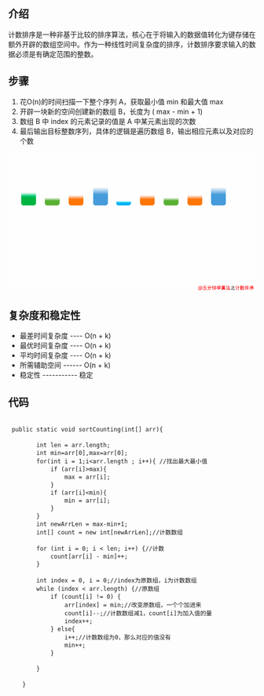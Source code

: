## 介绍
计数排序是一种非基于比较的排序算法，核心在于将输入的数据值转化为键存储在额外开辟的数组空间中。作为一种线性时间复杂度的排序，计数排序要求输入的数据必须是有确定范围的整数。
## 步骤
1. 花O(n)的时间扫描一下整个序列 A，获取最小值 min 和最大值 max
1. 开辟一块新的空间创建新的数组 B，长度为 ( max - min + 1)
1. 数组 B 中 index 的元素记录的值是 A 中某元素出现的次数
1. 最后输出目标整数序列，具体的逻辑是遍历数组 B，输出相应元素以及对应的个数
 
![](https://raw.githubusercontent.com/binbinbin5/myPics/master/imgs/jishupaixu.gif)

## 复杂度和稳定性
- 最差时间复杂度 ---- O(n + k)
- 最优时间复杂度 ---- O(n + k)
- 平均时间复杂度 ---- O(n + k)
- 所需辅助空间 ------ O(n + k)
- 稳定性 ----------- 稳定


## 代码


``` 

 public static void sortCounting(int[] arr){

        int len = arr.length;
        int min=arr[0],max=arr[0];
        for(int i = 1;i<arr.length ; i++){ //找出最大最小值
            if (arr[i]>max){
                max = arr[i];
            }
            if (arr[i]<min){
                min = arr[i];
            }
        }
        int newArrLen = max-min+1;
        int[] count = new int[newArrLen];//计数数组

        for (int i = 0; i < len; i++) {//计数
            count[arr[i] - min]++;
        }
        
        int index = 0, i = 0;//index为原数组，i为计数数组
        while (index < arr.length) {//原数组
            if (count[i] != 0) {
                arr[index] = min;//改变原数组，一个个加进来
                count[i]--;//计数数组减1，count[i]为加入值的量
                index++;
            } else{
                i++;//计数数组为0，那么对应的值没有
                min++;
            }

        }

    }
```
